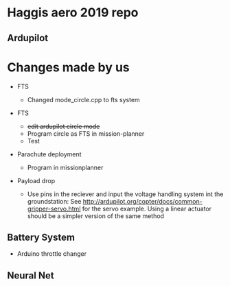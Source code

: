 # Haggis aero 2019 repo

## Ardupilot
# Changes made by us
* FTS
	* Changed mode_circle.cpp to fts system


* FTS
	* ~~edit ardupilot circle mode~~
	* Program circle as FTS in mission-planner
	* Test
* Parachute deployment
	* Program in missionplanner
* Payload drop
	* Use pins in the reciever and input the voltage handling system int the groundstation: See http://ardupilot.org/copter/docs/common-gripper-servo.html for the servo example. Using a linear actuator should be a simpler version of the same method

## Battery System
* Arduino throttle changer

## Neural Net
